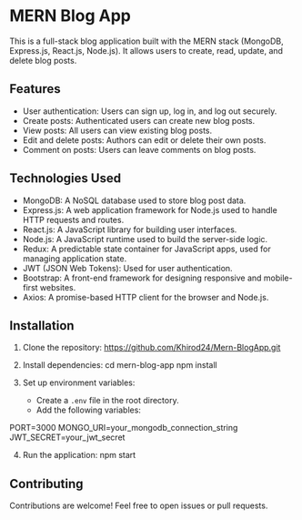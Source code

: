 # MERN Blog App

This is a full-stack blog application built with the MERN stack (MongoDB, Express.js, React.js, Node.js). It allows users to create, read, update, and delete blog posts.

## Features

- User authentication: Users can sign up, log in, and log out securely.
- Create posts: Authenticated users can create new blog posts.
- View posts: All users can view existing blog posts.
- Edit and delete posts: Authors can edit or delete their own posts.
- Comment on posts: Users can leave comments on blog posts.

## Technologies Used

- MongoDB: A NoSQL database used to store blog post data.
- Express.js: A web application framework for Node.js used to handle HTTP requests and routes.
- React.js: A JavaScript library for building user interfaces.
- Node.js: A JavaScript runtime used to build the server-side logic.
- Redux: A predictable state container for JavaScript apps, used for managing application state.
- JWT (JSON Web Tokens): Used for user authentication.
- Bootstrap: A front-end framework for designing responsive and mobile-first websites.
- Axios: A promise-based HTTP client for the browser and Node.js.

## Installation

1. Clone the repository:
https://github.com/Khirod24/Mern-BlogApp.git


2. Install dependencies:
cd mern-blog-app
npm install


3. Set up environment variables:
   - Create a `.env` file in the root directory.
   - Add the following variables:

PORT=3000
MONGO_URI=your_mongodb_connection_string
JWT_SECRET=your_jwt_secret


4. Run the application:
npm start


## Contributing
Contributions are welcome! Feel free to open issues or pull requests.
